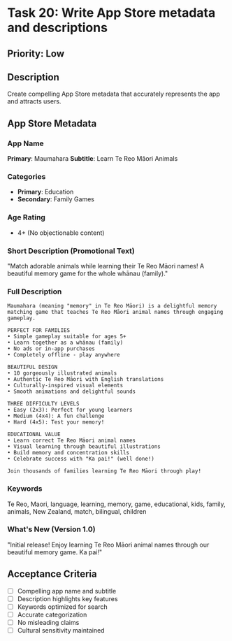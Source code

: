 # Task 20: Write App Store metadata and descriptions

## Priority: Low

## Description
Create compelling App Store metadata that accurately represents the app and attracts users.

## App Store Metadata

### App Name
**Primary**: Maumahara
**Subtitle**: Learn Te Reo Māori Animals

### Categories
- **Primary**: Education
- **Secondary**: Family Games

### Age Rating
- 4+ (No objectionable content)

### Short Description (Promotional Text)
"Match adorable animals while learning their Te Reo Māori names! A beautiful memory game for the whole whānau (family)."

### Full Description
```
Maumahara (meaning "memory" in Te Reo Māori) is a delightful memory matching game that teaches Te Reo Māori animal names through engaging gameplay.

PERFECT FOR FAMILIES
• Simple gameplay suitable for ages 5+
• Learn together as a whānau (family)
• No ads or in-app purchases
• Completely offline - play anywhere

BEAUTIFUL DESIGN
• 10 gorgeously illustrated animals
• Authentic Te Reo Māori with English translations
• Culturally-inspired visual elements
• Smooth animations and delightful sounds

THREE DIFFICULTY LEVELS
• Easy (2x3): Perfect for young learners
• Medium (4x4): A fun challenge
• Hard (4x5): Test your memory!

EDUCATIONAL VALUE
• Learn correct Te Reo Māori animal names
• Visual learning through beautiful illustrations
• Build memory and concentration skills
• Celebrate success with "Ka pai!" (well done!)

Join thousands of families learning Te Reo Māori through play!
```

### Keywords
Te Reo, Maori, language, learning, memory, game, educational, kids, family, animals, New Zealand, match, bilingual, children

### What's New (Version 1.0)
"Initial release! Enjoy learning Te Reo Māori animal names through our beautiful memory game. Ka pai!"

## Acceptance Criteria
- [ ] Compelling app name and subtitle
- [ ] Description highlights key features
- [ ] Keywords optimized for search
- [ ] Accurate categorization
- [ ] No misleading claims
- [ ] Cultural sensitivity maintained